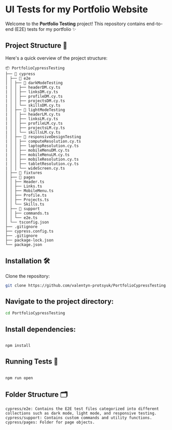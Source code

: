 # UI Tests for my Portfolio Website

Welcome to the **Portfolio Testing** project! This repository contains end-to-end (E2E) tests for my portfolio ✨

## Project Structure 📁

Here's a quick overview of the project structure:
```plaintext
📦 PortfolioCypressTesting
├── 📂 cypress
│ ├── 📂 e2e
│ │ ├── 📂 darkModeTesting
| │ │ ├── headerDM.cy.ts
| │ │ ├── linksDM.cy.ts
| │ │ ├── profileDM.cy.ts
| │ │ ├── projectsDM.cy.ts
| │ │ └── skillsDM.cy.ts
│ │ ├── 📂 lightModeTesting
| │ │ ├── headerLM.cy.ts
| │ │ ├── linksLM.cy.ts
| │ │ ├── profileLM.cy.ts
| │ │ ├── projectsLM.cy.ts
| │ │ └── skillsLM.cy.ts
│ │ ├── 📂 responsiveDesignTesting
| │ │ ├── computeResolution.cy.ts
| │ │ ├── laptopResolution.cy.ts
| │ │ ├── mobileMenuDM.cy.ts
| │ │ ├── mobileMenuLM.cy.ts
| │ │ ├── mobileResolution.cy.ts
| │ │ ├── tabletResolution.cy.ts
| │ │ └── wideScreen.cy.ts
│ ├── 📂 fixtures
│ ├── 📂 pages
│ │ ├── Header.ts
│ │ ├── Links.ts
│ │ ├── MobileMenu.ts
│ │ ├── Profile.ts
│ │ ├── Projects.ts
│ │ └── Skills.ts
│ ├── 📂 support
│ │ ├── commands.ts
│ │ └── e2e.ts
│ └── tsconfig.json
├── .gitignore
├── cypress.config.ts
├── .gitignore
├── package-lock.json
└── package.json

```


## Installation 🛠️

Clone the repository:
   ```sh
   git clone https://github.com/valentyn-protsyuk/PortfolioCypressTesting.git
   ```
## Navigate to the project directory:



  ```sh
cd PortfolioCypressTesting
 ```
## Install dependencies:

  ```sh

npm install
 ```

## Running Tests 🚀

  ```sh

npm run open
 ```


## Folder Structure 🗂️
```plaintext
cypress/e2e: Contains the E2E test files categorized into different collections such as dark mode, light mode, and responsive testing.
cypress/support: Contains custom commands and utility functions.
cypress/pages: Folder for page objects.
 ```

